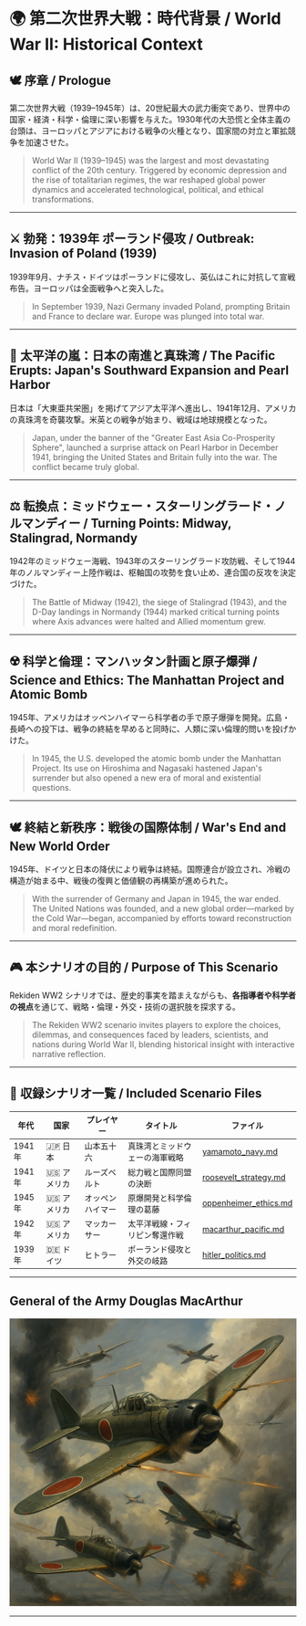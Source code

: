 # 🌍 第二次世界大戦：時代背景 / World War II: Historical Context

## 🕊️ 序章 / Prologue

第二次世界大戦（1939–1945年）は、20世紀最大の武力衝突であり、世界中の国家・経済・科学・倫理に深い影響を与えた。1930年代の大恐慌と全体主義の台頭は、ヨーロッパとアジアにおける戦争の火種となり、国家間の対立と軍拡競争を加速させた。

> World War II (1939–1945) was the largest and most devastating conflict of the 20th century. Triggered by economic depression and the rise of totalitarian regimes, the war reshaped global power dynamics and accelerated technological, political, and ethical transformations.

---

## ⚔️ 勃発：1939年 ポーランド侵攻 / Outbreak: Invasion of Poland (1939)

1939年9月、ナチス・ドイツはポーランドに侵攻し、英仏はこれに対抗して宣戦布告。ヨーロッパは全面戦争へと突入した。

> In September 1939, Nazi Germany invaded Poland, prompting Britain and France to declare war. Europe was plunged into total war.

---

## 🌊 太平洋の嵐：日本の南進と真珠湾 / The Pacific Erupts: Japan's Southward Expansion and Pearl Harbor

日本は「大東亜共栄圏」を掲げてアジア太平洋へ進出し、1941年12月、アメリカの真珠湾を奇襲攻撃。米英との戦争が始まり、戦域は地球規模となった。

> Japan, under the banner of the "Greater East Asia Co-Prosperity Sphere", launched a surprise attack on Pearl Harbor in December 1941, bringing the United States and Britain fully into the war. The conflict became truly global.

---

## ⚖️ 転換点：ミッドウェー・スターリングラード・ノルマンディー / Turning Points: Midway, Stalingrad, Normandy

1942年のミッドウェー海戦、1943年のスターリングラード攻防戦、そして1944年のノルマンディー上陸作戦は、枢軸国の攻勢を食い止め、連合国の反攻を決定づけた。

> The Battle of Midway (1942), the siege of Stalingrad (1943), and the D-Day landings in Normandy (1944) marked critical turning points where Axis advances were halted and Allied momentum grew.

---

## ☢️ 科学と倫理：マンハッタン計画と原子爆弾 / Science and Ethics: The Manhattan Project and Atomic Bomb

1945年、アメリカはオッペンハイマーら科学者の手で原子爆弾を開発。広島・長崎への投下は、戦争の終結を早めると同時に、人類に深い倫理的問いを投げかけた。

> In 1945, the U.S. developed the atomic bomb under the Manhattan Project. Its use on Hiroshima and Nagasaki hastened Japan's surrender but also opened a new era of moral and existential questions.

---

## 🕊️ 終結と新秩序：戦後の国際体制 / War's End and New World Order

1945年、ドイツと日本の降伏により戦争は終結。国際連合が設立され、冷戦の構造が始まる中、戦後の復興と価値観の再構築が進められた。

> With the surrender of Germany and Japan in 1945, the war ended. The United Nations was founded, and a new global order—marked by the Cold War—began, accompanied by efforts toward reconstruction and moral redefinition.

---

## 🎮 本シナリオの目的 / Purpose of This Scenario

Rekiden WW2 シナリオでは、歴史的事実を踏まえながらも、**各指導者や科学者の視点**を通じて、戦略・倫理・外交・技術の選択肢を探求する。

> The Rekiden WW2 scenario invites players to explore the choices, dilemmas, and consequences faced by leaders, scientists, and nations during World War II, blending historical insight with interactive narrative reflection.

---

## 📂 収録シナリオ一覧 / Included Scenario Files

| 年代 | 国家 | プレイヤー | タイトル | ファイル |
|------|------|------------|----------|----------|
| 1941年 | 🇯🇵 日本 | 山本五十六 | 真珠湾とミッドウェーの海軍戦略 | [yamamoto_navy.md](./japan/yamamoto_navy.md) |
| 1941年 | 🇺🇸 アメリカ | ルーズベルト | 総力戦と国際同盟の決断 | [roosevelt_strategy.md](./usa/roosevelt_strategy.md) |
| 1945年 | 🇺🇸 アメリカ | オッペンハイマー | 原爆開発と科学倫理の葛藤 | [oppenheimer_ethics.md](./usa/oppenheimer_ethics.md) |
| 1942年 | 🇺🇸 アメリカ | マッカーサー | 太平洋戦線・フィリピン奪還作戦 | [macarthur_pacific.md](./usa/macarthur_pacific.md) |
| 1939年 | 🇩🇪 ドイツ | ヒトラー | ポーランド侵攻と外交の岐路 | [hitler_politics.md](./germany/hitler_politics.md) |

---

## **General of the Army Douglas MacArthur**
![zero_fighter_battle_scene](./images/zero_fighter_battle_scene.png)

---

